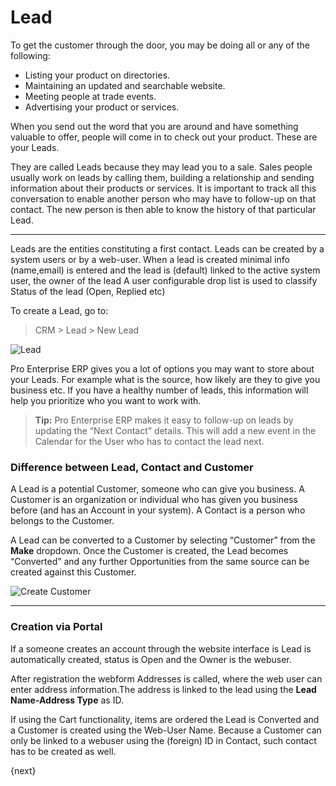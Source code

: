 # Lead

To get the customer through the door, you may be doing all or any of the
following:

  * Listing your product on directories.
  * Maintaining an updated and searchable website.
  * Meeting people at trade events.
  * Advertising your product or services.

When you send out the word that you are around and have something valuable to
offer, people will come in to check out your product. These are your Leads.

They are called Leads because they may lead you to a sale. Sales people
usually work on leads by calling them, building a relationship and sending
information about their products or services. It is important to track all
this conversation to enable another person who may have to follow-up on that
contact. The new person is then able to know the history of that particular
Lead.

---

Leads are the  entities constituting a first contact. Leads can be created by a system users or by a web-user. When a lead is created minimal info (name,email) is entered and the lead is (default) linked to the active system user, the owner of the lead  A user configurable drop list is used to classify Status of the lead (Open, Replied etc)

To create a Lead, go to:

> CRM > Lead > New Lead

<img class="screenshot" alt="Lead" src="/docs/assets/img/crm/lead.png">

Pro Enterprise ERP gives you a lot of options you may want to store about your Leads. For
example what is the source, how likely are they to give you business etc. If
you have a healthy number of leads, this information will help you prioritize
who you want to work with.

> **Tip:** Pro Enterprise ERP makes it easy to follow-up on leads by updating the “Next
Contact” details. This will add a new event in the Calendar for the User who
has to contact the lead next.

### Difference between Lead, Contact and Customer

A Lead is a potential Customer, someone who can give you business. A Customer is an
organization or individual who has given you business before (and has an Account
in your system). A Contact is a person who belongs to the Customer.

A Lead can be converted to a Customer by selecting “Customer” from the **Make**
dropdown. Once the Customer is created, the Lead becomes “Converted” and any
further Opportunities from the same source can be created against this
Customer.

<img class="screenshot" alt="Create Customer" src="/docs/assets/img/crm/lead-to-customer.gif">

---

### Creation via Portal

If a someone creates an account through the website interface is Lead is automatically created, status is Open and the Owner is the webuser.

After registration the webform Addresses is called, where the web user can enter address information.The address is linked to the lead using the **Lead Name-Address Type** as ID.

If using the Cart functionality, items are ordered the Lead is Converted and a Customer is created using the Web-User Name. Because a Customer can only be linked to a webuser using the (foreign) ID in Contact, such contact has to be created as well.

{next}
